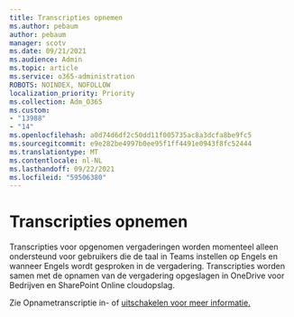 ```yaml
---
title: Transcripties opnemen
ms.author: pebaum
author: pebaum
manager: scotv
ms.date: 09/21/2021
ms.audience: Admin
ms.topic: article
ms.service: o365-administration
ROBOTS: NOINDEX, NOFOLLOW
localization_priority: Priority
ms.collection: Adm_O365
ms.custom:
- "13988"
- "14"
ms.openlocfilehash: a0d74d6df2c50dd11f005735ac8a3dcfa8be9fc5
ms.sourcegitcommit: e9e282be4997b0ee95f1ff4491e0943f8fc52444
ms.translationtype: MT
ms.contentlocale: nl-NL
ms.lasthandoff: 09/22/2021
ms.locfileid: "59506380"
---
```

# <a name="recording-transcriptions"></a>Transcripties opnemen

Transcripties voor opgenomen vergaderingen worden momenteel alleen ondersteund voor gebruikers die de taal in Teams instellen op Engels en wanneer Engels wordt gesproken in de vergadering. Transcripties worden samen met de opnamen van de vergadering opgeslagen in OneDrive voor Bedrijven en SharePoint Online cloudopslag.

Zie Opnametranscriptie in- of [uitschakelen voor meer informatie.](https://docs.microsoft.com/microsoftteams/cloud-recording#turn-on-or-turn-off-recording-transcription)
